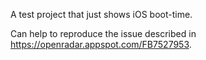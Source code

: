 A test project that just shows iOS boot-time.

Can help to reproduce the issue described in https://openradar.appspot.com/FB7527953.
